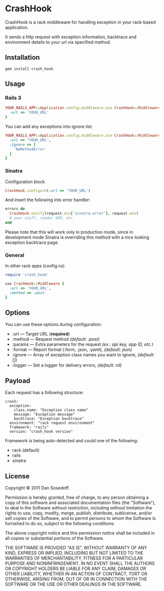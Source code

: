 # CrashHook

CrashHook is a rack middleware for handling exception in your rack-based application.

It sends a http request with exception information, backtrace and environment details to your url via specified method.

## Installation

    gem install crash_hook

## Usage

### Rails 3

``` ruby
YOUR_RAILS_APP::Application.config.middleware.use CrashHook::Middleware, {
  :url => 'YOUR_URL'
}
```

You can add any exceptions into ignore list:

``` ruby
YOUR_RAILS_APP::Application.config.middleware.use CrashHook::Middleware, {
  :url => 'YOUR_URL',
  :ignore => [
    'NoMethodError'
  ]
}
```

### Sinatra

Configuration block

``` ruby
CrashHook.configure(:url => 'YOUR_URL')
```

And insert the following into error handler:

``` ruby
errors do
  CrashHook.notify(request.env['sinatra.error'], request.env)
  # your stuff, render 500, etc
end
```

Please note that this will work only in production mode,
since in development mode Sinatra is overriding this method with a nice looking exception backtrace page.

### General

In other rack apps (config.ru):

``` ruby
require 'crash_hook'

use CrashHook::Middleware {
  :url => 'YOUR_URL',
  :method => :post
}
```
    
## Options

You can use these options during configuration:

- :url    &mdash; Target URL (**required**)
- :method &mdash; Request method *(default: :post)*
- :params &mdash; Extra parameters for the request *(ex.: api key, app ID, etc.)*
- :format &mdash; Report format (:form, :json, :yaml), *(default: json)*
- :ignore &mdash; Array of exception class names you want to ignore, *(default: [])*
- :logger &mdash; Set a logger for delivery errors, *(default: nil)*

## Payload

Each request has a following structure:

    crash:
      exception:
        class_name: "Exception class name"
        message: "Exception message"
        backtrace: "Exception backtrace"
      environment: "rack request environment"
      framework: "rails"
      version: "crash_hook version"
      
Framework is being auto-detected and could one of the following:

- rack (default)
- rails
- sinatra

## License

Copyright © 2011 Dan Sosedoff.

Permission is hereby granted, free of charge, to any person obtaining a copy of this software and associated documentation files (the "Software"), to deal in the Software without restriction, including without limitation the rights to use, copy, modify, merge, publish, distribute, sublicense, and/or sell copies of the Software, and to permit persons to whom the Software is furnished to do so, subject to the following conditions:

The above copyright notice and this permission notice shall be included in all copies or substantial portions of the Software.

THE SOFTWARE IS PROVIDED "AS IS", WITHOUT WARRANTY OF ANY KIND, EXPRESS OR IMPLIED, INCLUDING BUT NOT LIMITED TO THE WARRANTIES OF MERCHANTABILITY, FITNESS FOR A PARTICULAR PURPOSE AND NONINFRINGEMENT. IN NO EVENT SHALL THE AUTHORS OR COPYRIGHT HOLDERS BE LIABLE FOR ANY CLAIM, DAMAGES OR OTHER LIABILITY, WHETHER IN AN ACTION OF CONTRACT, TORT OR OTHERWISE, ARISING FROM, OUT OF OR IN CONNECTION WITH THE SOFTWARE OR THE USE OR OTHER DEALINGS IN THE SOFTWARE.